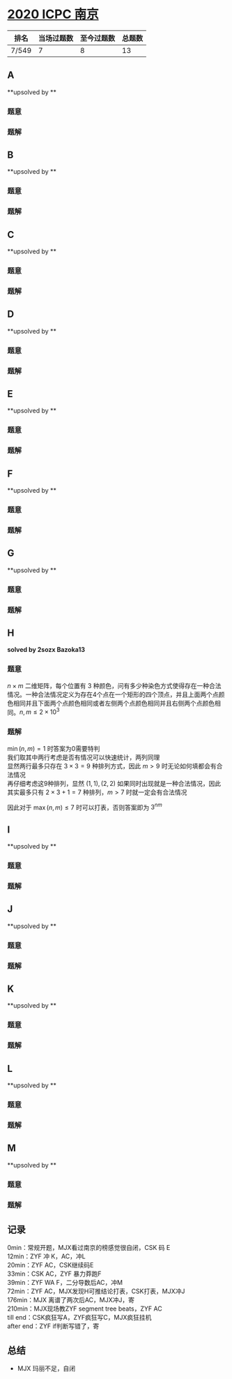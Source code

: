 # [2020 ICPC 南京](https://ac.nowcoder.com/acm/contest/10272)

| 排名  | 当场过题数 | 至今过题数 | 总题数 |
| ----- | ---------- | ---------- | ------ |
| 7/549 | 7          | 8          | 13     |

## **A**

**upsolved by **

### 题意



### 题解



## **B**

**upsolved by **

### 题意



### 题解



## **C**

**upsolved by **

### 题意



### 题解



## **D**

**upsolved by **

### 题意



### 题解



## **E**

**upsolved by **

### 题意



### 题解



## **F**

**upsolved by **

### 题意



### 题解



## **G**

**upsolved by **

### 题意



### 题解



## **H**

**solved by 2sozx Bazoka13**

### 题意

$n\times m$ 二维矩阵，每个位置有 $3$ 种颜色，问有多少种染色方式使得存在一种合法情况。一种合法情况定义为存在4个点在一个矩形的四个顶点，并且上面两个点颜色相同并且下面两个点颜色相同或者左侧两个点颜色相同并且右侧两个点颜色相同。$n,m\le 2\times 10^3$

### 题解

$\min(n,m) = 1$ 时答案为0需要特判<br>我们取其中两行考虑是否有情况可以快速统计，两列同理<br>显然两行最多只存在 $3\times 3= 9$ 种排列方式，因此 $m>9$ 时无论如何填都会有合法情况<br>再仔细考虑这9种排列，显然 $(1,1),(2,2)$ 如果同时出现就是一种合法情况，因此其实最多只有 $2\times 3 + 1 = 7$ 种排列，$m > 7$ 时就一定会有合法情况

因此对于 $\max(n,m) \le 7$  时可以打表，否则答案即为 $3^{nm}$ 

## **I**

**upsolved by **

### 题意



### 题解



## **J**

**upsolved by **

### 题意



### 题解



## **K**

**upsolved by **

### 题意



### 题解



## **L**

**upsolved by **

### 题意



### 题解



## **M**

**upsolved by **

### 题意



### 题解



## **记录**

0min：常规开题，MJX看过南京的榜感觉很自闭，CSK 码 E<br>12min：ZYF 冲 K，AC，冲L<br>20min：ZYF AC，CSK继续码E<br>33min：CSK AC，ZYF 暴力莽跑F<br>39min：ZYF WA F，二分导数后AC，冲M<br>72min：ZYF AC，MJX发现H可推结论打表，CSK打表，MJX冲J<br>176min：MJX 离谱了两次后AC，MJX冲J，寄<br>210min：MJX现场教ZYF segment tree beats，ZYF AC<br>till end：CSK疯狂写A，ZYF疯狂写C，MJX疯狂挂机<br>after end：ZYF if判断写错了，寄

## **总结**

* MJX 玛丽不足，自闭